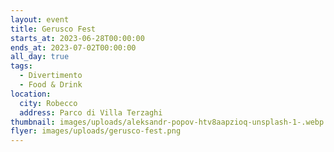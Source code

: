 ```yaml
---
layout: event
title: Gerusco Fest
starts_at: 2023-06-28T00:00:00
ends_at: 2023-07-02T00:00:00
all_day: true
tags:
  - Divertimento
  - Food & Drink
location:
  city: Robecco
  address: Parco di Villa Terzaghi
thumbnail: images/uploads/aleksandr-popov-htv8aapzioq-unsplash-1-.webp
flyer: images/uploads/gerusco-fest.png
---
```

